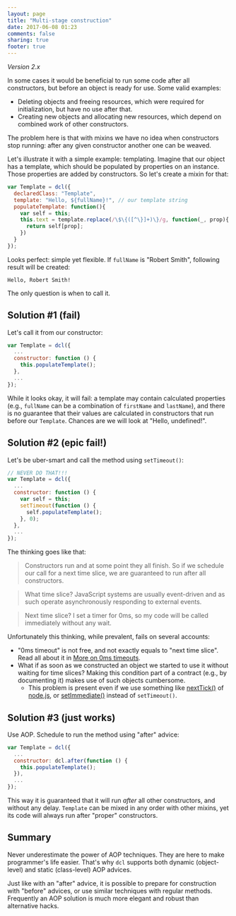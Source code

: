```yaml
---
layout: page
title: "Multi-stage construction"
date: 2017-06-08 01:23
comments: false
sharing: true
footer: true
---
```


*Version 2.x*

In some cases it would be beneficial to run some code after all constructors, but before an object is ready for use. Some valid examples:

* Deleting objects and freeing resources, which were required for initialization, but have no use after that.
* Creating new objects and allocating new resources, which depend on combined work of other constructors.

The problem here is that with mixins we have no idea when constructors stop running: after any given constructor another one can be weaved.

Let's illustrate it with a simple example: templating. Imagine that our object has a template, which should be populated by properties on an instance. Those properties are added by constructors. So let's create a mixin for that:

```js Template
var Template = dcl({
  declaredClass: "Template",
  template: "Hello, ${fullName}!", // our template string
  populateTemplate: function(){
    var self = this;
    this.text = template.replace(/\$\{([^\}]+)\}/g, function(_, prop){
      return self[prop];
    })
  }
});
```

Looks perfect: simple yet flexible. If `fullName` is "Robert Smith", following result will be created:

```
Hello, Robert Smith!
```

The only question is when to call it.

## Solution #1 (fail)

Let's call it from our constructor:

```js Solution #1 (fail)
var Template = dcl({
  ...
  constructor: function () {
    this.populateTemplate();
  },
  ...
});
```

While it looks okay, it will fail: a template may contain calculated properties (e.g., `fullName` can be a combination of `firstName` and `lastName`), and there is no guarantee that their values are calculated in constructors that run before our `Template`. Chances are we will look at "Hello, undefined!".

## Solution #2 (epic fail!)

Let's be uber-smart and call the method using `setTimeout()`:

```js Solution #2 (epic fail!)
// NEVER DO THAT!!!
var Template = dcl({
  ...
  constructor: function () {
    var self = this;
    setTimeout(function () {
      self.populateTemplate();
    }, 0);
  },
  ...
});
```

The thinking goes like that:

> Constructors run and at some point they all finish. So if we schedule our call for a next time slice, we are guaranteed to run after all constructors.

> What time slice? JavaScript systems are usually event-driven and as such operate asynchronously responding to external events.

> Next time slice? I set a timer for 0ms, so my code will be called immediately without any wait.

Unfortunately this thinking, while prevalent, fails on several accounts:

* "0ms timeout" is not free, and not exactly equals to "next time slice". Read all about it in [More on 0ms timeouts](http://lazutkin.com/blog/2012/jul/28/more-on-0ms-timeouts/).
* What if as soon as we constructed an object we started to use it without waiting for time slices? Making this condition part of a contract (e.g., by documenting it) makes use of such objects cumbersome.
  * This problem is present even if we use something like [nextTick()](https://nodejs.org/docs/v8.0.0/api/process.html#process_process_nexttick_callback_args) of [node.js](https://nodejs.org), or [setImmediate()](https://developer.mozilla.org/en-US/docs/Web/API/Window/setImmediate) instead of `setTimeout()`.

## Solution #3 (just works)

Use AOP. Schedule to run the method using "after" advice:

```js Solution #3 (just works)
var Template = dcl({
  ...
  constructor: dcl.after(function () {
    this.populateTemplate();
  }),
  ...
});
```

This way it is guaranteed that it will run *after* all other constructors, and without any delay. `Template` can be mixed in any order with other mixins, yet its code will always run after "proper" constructors.

## Summary

Never underestimate the power of AOP techniques. They are here to make programmer's life easier. That's why `dcl` supports both dynamic (object-level) and static (class-level) AOP advices.

Just like with an "after" advice, it is possible to prepare for construction with "before" advices, or use similar techniques with regular methods. Frequently an AOP solution is much more elegant and robust than alternative hacks.
